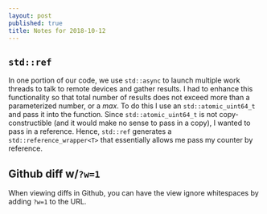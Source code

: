```yaml
---
layout: post
published: true
title: Notes for 2018-10-12
---
```

## `std::ref`

In one portion of our code, we use `std::async` to launch multiple work threads to talk to remote devices and gather results. I had to enhance this functionality so that total number of results does not exceed more than a parameterized number, or a *max*. To do this I use an `std::atomic_uint64_t` and pass it into the function. Since `std::atomic_uint64_t` is not copy-constructible (and it would make no sense to pass in a copy), I wanted to pass in a reference. Hence, `std::ref` generates a `std::reference_wrapper<T>` that essentially allows me pass my counter by reference.

## Github diff w/`?w=1`

When viewing diffs in Github, you can have the view ignore whitespaces by adding `?w=1` to the URL.
